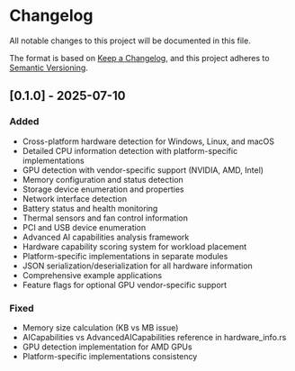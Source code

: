 # Changelog

All notable changes to this project will be documented in this file.

The format is based on [Keep a Changelog](https://keepachangelog.com/en/1.0.0/),
and this project adheres to [Semantic Versioning](https://semver.org/spec/v2.0.0.html).

## [0.1.0] - 2025-07-10

### Added

- Cross-platform hardware detection for Windows, Linux, and macOS
- Detailed CPU information detection with platform-specific implementations
- GPU detection with vendor-specific support (NVIDIA, AMD, Intel)
- Memory configuration and status detection
- Storage device enumeration and properties
- Network interface detection
- Battery status and health monitoring
- Thermal sensors and fan control information
- PCI and USB device enumeration
- Advanced AI capabilities analysis framework
- Hardware capability scoring system for workload placement
- Platform-specific implementations in separate modules
- JSON serialization/deserialization for all hardware information
- Comprehensive example applications
- Feature flags for optional GPU vendor-specific support

### Fixed

- Memory size calculation (KB vs MB issue)
- AICapabilities vs AdvancedAICapabilities reference in hardware_info.rs
- GPU detection implementation for AMD GPUs
- Platform-specific implementations consistency
